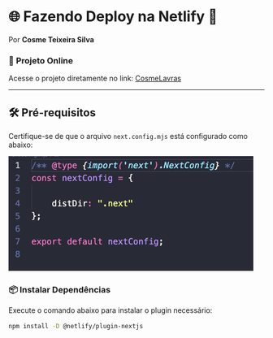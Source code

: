# 🌐 **Fazendo Deploy na Netlify** 🚀

Por **Cosme Teixeira Silva**

### 🌟 **Projeto Online**
Acesse o projeto diretamente no link: [CosmeLavras](https://cosmelavras.netlify.app/)

---

## 🛠️ **Pré-requisitos**

Certifique-se de que o arquivo `next.config.mjs` está configurado como abaixo:

![Configuração next.config.mjs](image/README/1737987418688.png)

### 📦 Instalar Dependências
Execute o comando abaixo para instalar o plugin necessário:

```bash
npm install -D @netlify/plugin-nextjs
